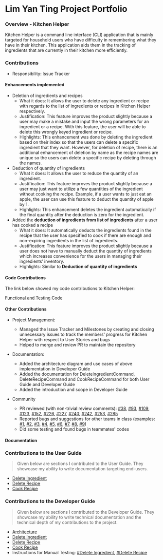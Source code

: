 # Lim Yan Ting Project Portfolio

### Overview - Kitchen Helper
Kitchen Helper is a command line interface (CLI) application that is mainly targeted for household users who have difficulty in remembering what they have in their kitchen. This application aids them in the tracking of ingredients that are currently in their kitchen more efficiently.

### Contributions
+ Responsibility: Issue Tracker

#### Enhancements implemented
+ Deletion of ingredients and recipes
    + What it does: It allows the user to delete any ingredient or recipe with regards to the list of ingredients or recipes in Kitchen Helper respectively. 
    + Justification: This feature improves the product slightly because a user may make a mistake and input the wrong parameters for an ingredient or a recipe. With this feature, the user will be able to delete this wrongly keyed ingredient or recipe. 
    + Highlights: This enhancement was done by deleting the ingredient based on their index so that the users can delete a specific ingredient that they want. However, for deletion of recipe, there is an additional enhancement of deletion by name as the recipe names are unique so the users can delete a specific recipe by deleting through the names.
+ Deduction of quantity of ingredients 
    + What it does: It allows the user to reduce the quantity of an ingredient.
    + Justification: This feature improves the product slightly because a user may just want to utilize a few quantities of the ingredient without cooking the recipe. Example, if a user wants to just eat an apple, the user can use this feature to deduct the quantity of apple by 1.
    + Highlights: This enhancement deletes the ingredient automatically if the final quantity after the deduction is zero for the ingredient. 
+ Added the <b>deduction of ingredients from list of ingredients</b> after a user has cooked a recipe
    + What it does: It automatically deducts the ingredients found in the recipe that the user has specified to cook if there are enough and non-expiring ingredients in the list of ingredients. 
    + Justification: This feature improves the product slightly because a user does not have to manually deduct the quantity of ingredients which increases convenience for the users in managing their ingredients’ inventory. 
    + Highlights: Similar to <b>Deduction of quantity of ingredients</b>

#### Code Contributions 
The link below showed my code contributions to Kitchen Helper:

[Functional and Testing Code](https://nus-cs2113-ay1920s2.github.io/tp-dashboard/#breakdown=true&search=yantingsanity&sort=groupTitle&sortWithin=title&since=2020-03-01&timeframe=commit&mergegroup=false&groupSelect=groupByRepos&tabOpen=true&tabType=authorship&tabAuthor=yantingsanity&tabRepo=AY1920S2-CS2113T-M16-2%2Ftp%5Bmaster%5D)

#### Other Contributions 
+ Project Management:
    + Managed the Issue Tracker and Milestones by creating and closing unnecessary issues to track the members' progress for Kitchen Helper with respect to User Stories and bugs
    + Helped to merge and review PR to maintain the repository

+ Documentation:
    + Added the architecture diagram and use cases of above implementation in Developer Guide
    + Added the documentation for DeleteIngredientCommand, DeleteRecipeCommand and CookRecipeCommand for both User Guide and Developer Guide 
    + Added the introduction and scope in Developer Guide
    
+ Community
    + PR reviewed (with non-trivial review comments): [#38](https://github.com/AY1920S2-CS2113T-M16-2/tp/pull/38), [#93](https://github.com/AY1920S2-CS2113T-M16-2/tp/pull/93), [#109](https://github.com/AY1920S2-CS2113T-M16-2/tp/pull/109), [#123](https://github.com/AY1920S2-CS2113T-M16-2/tp/pull/123), [#152](https://github.com/AY1920S2-CS2113T-M16-2/tp/pull/152), [#226](https://github.com/AY1920S2-CS2113T-M16-2/tp/pull/226), [#227](https://github.com/AY1920S2-CS2113T-M16-2/tp/pull/227), [#240](https://github.com/AY1920S2-CS2113T-M16-2/tp/pull/240), [#242](https://github.com/AY1920S2-CS2113T-M16-2/tp/pull/242), [#253](https://github.com/AY1920S2-CS2113T-M16-2/tp/pull/253), [#285](https://github.com/AY1920S2-CS2113T-M16-2/tp/pull/285)
    + Reported bugs and suggestions for other teams in class (examples: [#1](https://github.com/yantingsanity/ped/issues/1), [#2](https://github.com/yantingsanity/ped/issues/2), [#3](https://github.com/yantingsanity/ped/issues/3), [#4](https://github.com/yantingsanity/ped/issues/4), [#5](https://github.com/yantingsanity/ped/issues/5), [#6](https://github.com/yantingsanity/ped/issues/6), [#7](https://github.com/yantingsanity/ped/issues/7), [#8](https://github.com/yantingsanity/ped/issues/8), [#9](https://github.com/yantingsanity/ped/issues/9))
    + Did some testing and found bugs in teammates' codes 

#### Documentation
### Contributions to the User Guide
> Given below are sections I contributed to the User Guide. They showcase my ability to write documentation targeting end-users.

+ [Delete Ingredient](https://ay1920s2-cs2113t-m16-2.github.io/tp/UserGuide.html#333-delete-an-ingredient-deleteingredient-isabella-and-yan-ting)
+ [Delete Recipe](https://ay1920s2-cs2113t-m16-2.github.io/tp/UserGuide.html#343-delete-a-recipe-deleterecipe-yan-ting)
+ [Cook Recipe](https://ay1920s2-cs2113t-m16-2.github.io/tp/UserGuide.html#345-cooking-a-recipe-cookrecipe-hui-zhen-and-yan-ting) 
    
### Contributions to the Developer Guide 
> Given below are sections I contributed to the Developer Guide. They showcase my ability to write technical documentation and the technical depth of my contributions to the project.

+ [Architecture](https://ay1920s2-cs2113t-m16-2.github.io/tp/DeveloperGuide.html#31-architecture)
+ [Delete Ingredient](https://ay1920s2-cs2113t-m16-2.github.io/tp/DeveloperGuide.html#413-delete-specific-ingredientss)
+ [Delete Recipe](https://ay1920s2-cs2113t-m16-2.github.io/tp/DeveloperGuide.html#424-delete-a-specific-recipe)
+ [Cook Recipe](https://ay1920s2-cs2113t-m16-2.github.io/tp/DeveloperGuide.html#423-cooking-of-recipe)
+ Instructions for Manual Testing: [#Delete Ingredient](https://ay1920s2-cs2113t-m16-2.github.io/tp/DeveloperGuide.html#f4-delete-an-ingredient), [#Delete Recipe](https://ay1920s2-cs2113t-m16-2.github.io/tp/DeveloperGuide.html#f9-delete-a-recipe)
